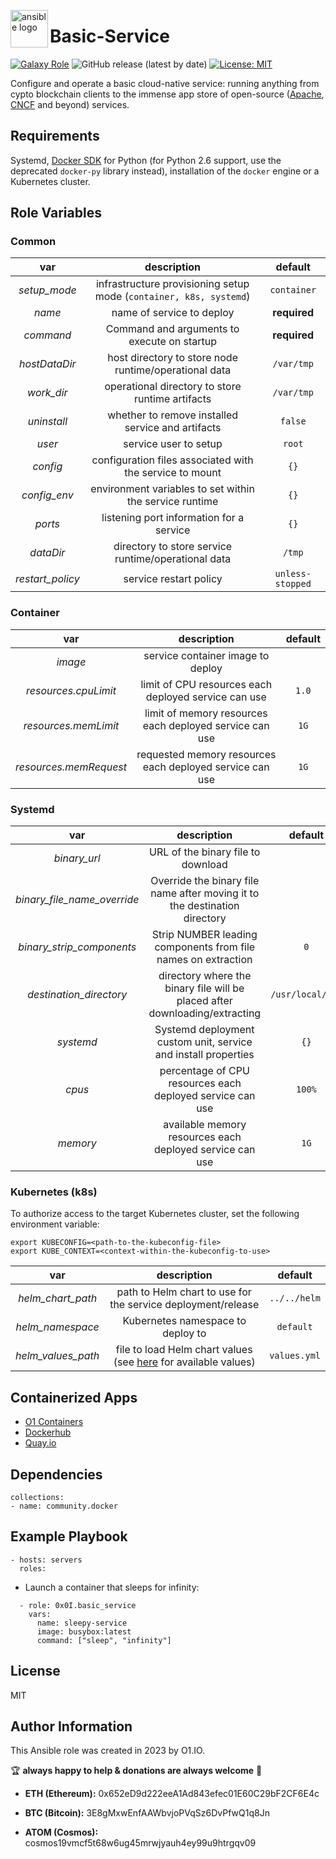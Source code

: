 <!-- @format -->

<p><img src="https://code.benco.io/icon-collection/logos/ansible.svg" alt="ansible logo" title="ansible" align="left" height="60" /></p>

# Basic-Service
[![Galaxy Role](https://img.shields.io/ansible/role/d/0x0i/basic_service
)](https://galaxy.ansible.com/ui/standalone/roles/0x0i/basic_service/)
![GitHub release (latest by date)](https://img.shields.io/github/v/release/0x0I/basic-service?color=yellow)
[![License: MIT](https://img.shields.io/badge/License-MIT-green.svg)](https://opensource.org/licenses/MIT)

Configure and operate a basic cloud-native service: running anything from cypto blockchain clients to the immense app store of open-source ([Apache](https://projects.apache.org/projects.html), [CNCF](https://landscape.cncf.io/card-mode?project=hosted&grouping=no) and beyond) services.

## Requirements

Systemd, [Docker SDK](https://docker-py.readthedocs.io/en/stable/) for Python (for Python 2.6 support, use the deprecated `docker-py` library instead), installation of the `docker` engine or a Kubernetes cluster.

## Role Variables

### Common

|       var       |                        description                         |     default      |
| :-------------: | :--------------------------------------------------------: | :--------------: |
|   _setup_mode_   |  infrastructure provisioning setup mode (`container, k8s, systemd`)  |   `container`    |
|     _name_      |                 name of service to deploy                  |    **required**    |
|     _command_     |             Command and arguments to execute on startup              |    **required**    |
|  _hostDataDir_  |   host directory to store node runtime/operational data    |    `/var/tmp`    |
|    _work_dir_    |      operational directory to store runtime artifacts      |    `/var/tmp`    |
|   _uninstall_   |    whether to remove installed service and artifacts    |     `false`      |
|     _user_     |             service user to setup              |    `root`    |
|    _config_     |  configuration files associated with the service to mount  |       `{}`       |
|   _config_env_   |  environment variables to set within the service runtime   |       `{}`       |
|     _ports_     |          listening port information for a service          |       `{}`       |
|    _dataDir_    |  directory to store service runtime/operational data |      `/tmp`      |
| _restart_policy_ |                  service restart policy                  | `unless-stopped` |

### Container

|       var       |                        description                         |     default      |
| :-------------: | :--------------------------------------------------------: | :--------------: |
|     _image_     |             service container image to deploy              |    ` `    |
|     _resources.cpuLimit_      |  limit of CPU resources each deployed service can use   |      `1.0`       |
|    _resources.memLimit_     | limit of memory resources each deployed service can use |       `1G`       |
|    _resources.memRequest_     | requested memory resources each deployed service can use |       `1G`       |

### Systemd

|       var       |                        description                         |     default      |
| :-------------: | :--------------------------------------------------------: | :--------------: |
|     _binary_url_     |             URL of the binary file to download              |    ` `    |
|     _binary_file_name_override_     |             Override the binary file name after moving it to the destination directory              |    ` `    |
|    _binary_strip_components_     | Strip NUMBER leading components from file names on extraction | `0` |
|     _destination_directory_     |             directory where the binary file will be placed after downloading/extracting              |    `/usr/local/bin`    |
|   _systemd_   |    Systemd deployment custom unit, service and install properties    |     `{}`      |
|     _cpus_      |  percentage of CPU resources each deployed service can use   |      `100%`       |
|    _memory_     | available memory resources each deployed service can use |       `1G`       |

### Kubernetes (k8s)

To authorize access to the target Kubernetes cluster, set the following environment variable:
```
export KUBECONFIG=<path-to-the-kubeconfig-file>
export KUBE_CONTEXT=<context-within-the-kubeconfig-to-use>
```

|       var       |                        description                         |     default      |
| :-------------: | :--------------------------------------------------------: | :--------------: |
|     _helm_chart_path_     |             path to Helm chart to use for the service deployment/release              |    `../../helm`    |
|     _helm_namespace_      |  Kubernetes namespace to deploy to   |      `default`       |
|    _helm_values_path_     | file to load Helm chart values (see [here](./helm/README.md) for available values) |       `values.yml`       |

## Containerized Apps
- [O1 Containers](https://github.com/0x0I/containers)
- [Dockerhub](https://hub.docker.com/search?q=)
- [Quay.io](https://quay.io/search)

## Dependencies

```
collections:
- name: community.docker
```

## Example Playbook

```
- hosts: servers
  roles:
```

- Launch a container that sleeps for infinity:

```
  - role: 0x0I.basic_service
    vars:
      name: sleepy-service
      image: busybox:latest
      command: ["sleep", "infinity"]
```

## License

MIT

## Author Information

This Ansible role was created in 2023 by O1.IO.

🏆 **always happy to help & donations are always welcome** 💸

- **ETH (Ethereum):** 0x652eD9d222eeA1Ad843efec01E60C29bF2CF6E4c

- **BTC (Bitcoin):** 3E8gMxwEnfAAWbvjoPVqSz6DvPfwQ1q8Jn

- **ATOM (Cosmos):** cosmos19vmcf5t68w6ug45mrwjyauh4ey99u9htrgqv09
